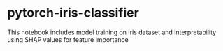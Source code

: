 # pytorch-iris-classifier
This notebook includes model training on Iris dataset and interpretability using SHAP values for feature importance
